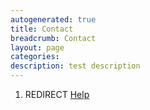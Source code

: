 ```yaml
---
autogenerated: true
title: Contact
breadcrumb: Contact
layout: page
categories: 
description: test description
---
```


1.  REDIRECT [Help](Help "wikilink")
